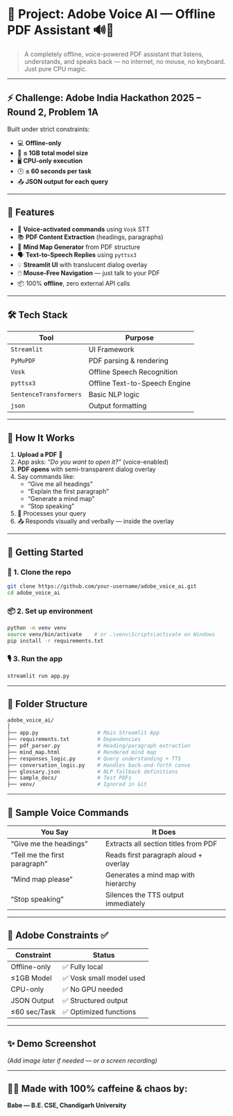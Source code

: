 
# 📁 Project: Adobe Voice AI — Offline PDF Assistant 🔊📄

> A completely offline, voice-powered PDF assistant that listens, understands, and speaks back — no internet, no mouse, no keyboard. Just pure CPU magic.

---

## ⚡ Challenge: Adobe India Hackathon 2025 – Round 2, Problem 1A  
Built under strict constraints:
- 💻 **Offline-only**
- 🧠 **≤ 1GB total model size**
- 🖥️ **CPU-only execution**
- 🕒 **≤ 60 seconds per task**
- 📤 **JSON output for each query**

---

## 👾 Features
- 🎤 **Voice-activated commands** using `Vosk` STT
- 📚 **PDF Content Extraction** (headings, paragraphs)
- 🧠 **Mind Map Generator** from PDF structure
- 🗣️ **Text-to-Speech Replies** using `pyttsx3`
- 💡 **Streamlit UI** with translucent dialog overlay
- 🖱️ **Mouse-Free Navigation** — just talk to your PDF
- 📦 100% **offline**, zero external API calls

---

## 🛠️ Tech Stack

| Tool                  | Purpose                          |
|-----------------------|----------------------------------|
| `Streamlit`           | UI Framework                     |
| `PyMuPDF`             | PDF parsing & rendering          |
| `Vosk`                | Offline Speech Recognition       |
| `pyttsx3`             | Offline Text-to-Speech Engine    |
| `SentenceTransformers`| Basic NLP logic                  |
| `json`                | Output formatting                |

---

## 🧠 How It Works

1. **Upload a PDF** 📄  
2. App asks: _“Do you want to open it?”_ (voice-enabled)  
3. **PDF opens** with semi-transparent dialog overlay  
4. Say commands like:
   - “Give me all headings”
   - “Explain the first paragraph”
   - “Generate a mind map”
   - “Stop speaking”
5. 🧠 Processes your query  
6. 📤 Responds visually and verbally — inside the overlay  

---

## 🚀 Getting Started

### 🔧 1. Clone the repo

```bash
git clone https://github.com/your-username/adobe_voice_ai.git
cd adobe_voice_ai
```

### 📦 2. Set up environment

```bash
python -m venv venv
source venv/bin/activate    # or .\venv\Scripts\activate on Windows
pip install -r requirements.txt
```

### 🎙️ 3. Run the app

```bash
streamlit run app.py
```

---

## 📁 Folder Structure

```bash
adobe_voice_ai/
│
├── app.py                   # Main Streamlit App
├── requirements.txt         # Dependencies
├── pdf_parser.py            # Heading/paragraph extraction
├── mind_map.html            # Rendered mind map
├── responses_logic.py       # Query understanding + TTS
├── conversation_logic.py    # Handles back-and-forth convo
├── glossary.json            # NLP fallback definitions
├── sample_docs/             # Test PDFs
├── venv/                    # Ignored in Git
```

---

## 🤖 Sample Voice Commands

| You Say                        | It Does                                   |
|-------------------------------|--------------------------------------------|
| “Give me the headings”        | Extracts all section titles from PDF       |
| “Tell me the first paragraph” | Reads first paragraph aloud + overlay      |
| “Mind map please”             | Generates a mind map with hierarchy        |
| “Stop speaking”               | Silences the TTS output immediately        |

---

## 🧪 Adobe Constraints ✅

| Constraint         | Status       |
|--------------------|--------------|
| Offline-only       | ✅ Fully local |
| ≤1GB Model         | ✅ Vosk small model used |
| CPU-only           | ✅ No GPU needed |
| JSON Output        | ✅ Structured output |
| ≤60 sec/Task       | ✅ Optimized functions |

---

## ✨ Demo Screenshot  
*(Add image later if needed — or a screen recording)*

---

## 👩‍💻 Made with 100% caffeine & chaos by:  
**Babe — B.E. CSE, Chandigarh University**
